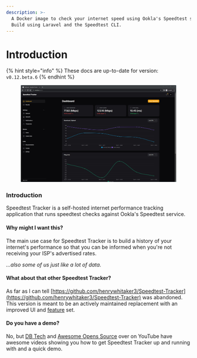 ```yaml
---
description: >-
  A Docker image to check your internet speed using Ookla's Speedtest service.
  Build using Laravel and the Speedtest CLI.
---
```


# Introduction

{% hint style="info" %}
These docs are up-to-date for version: `v0.12.beta.6`
{% endhint %}

<figure><img src=".gitbook/assets/dashboard_screenshot.jpg" alt=""><figcaption></figcaption></figure>

### Introduction

Speedtest Tracker is a self-hosted internet performance tracking application that runs speedtest checks against Ookla's Speedtest service.

#### Why might I want this?

The main use case for Speedtest Tracker is to build a history of your internet's performance so that you can be informed when you're not receiving your ISP's advertised rates.

_...also some of us just like a lot of data._

#### What about that other Speedtest Tracker?

As far as I can tell [https://github.com/henrywhitaker3/Speedtest-Tracker](https://github.com/henrywhitaker3/Speedtest-Tracker) was abandoned. This version is meant to be an actively maintained replacement with an improved UI and [feature](features.md) set.

#### Do you have a demo?

No, but [DB Tech](https://www.youtube.com/watch?v=feArak6WCLw) and [Awesome Opens Source](https://www.youtube.com/watch?v=iyRUj77cjKg) over on YouTube have awesome videos showing you how to get Speedtest Tracker up and running with and a quick demo.
